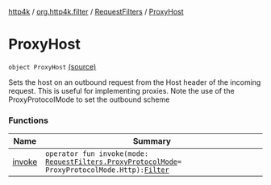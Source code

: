[http4k](../../../index.md) / [org.http4k.filter](../../index.md) / [RequestFilters](../index.md) / [ProxyHost](./index.md)

# ProxyHost

`object ProxyHost` [(source)](https://github.com/http4k/http4k/blob/master/http4k-core/src/main/kotlin/org/http4k/filter/RequestFilters.kt#L65)

Sets the host on an outbound request from the Host header of the incoming request. This is useful for implementing proxies.
Note the use of the ProxyProtocolMode to set the outbound scheme

### Functions

| Name | Summary |
|---|---|
| [invoke](invoke.md) | `operator fun invoke(mode: `[`RequestFilters.ProxyProtocolMode`](../-proxy-protocol-mode/index.md)` = ProxyProtocolMode.Http): `[`Filter`](../../../org.http4k.core/-filter/index.md) |
